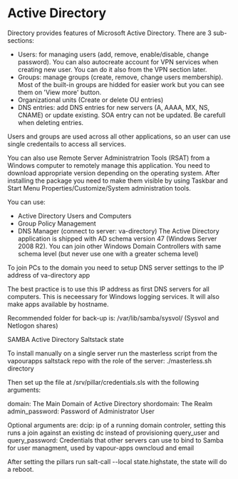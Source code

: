 # Active Directory

Directory provides features of Microsoft Active Directory. There are 3 sub-sections:
- Users: for managing users (add, remove, enable/disable, change password). You can also autocreate account for VPN services when creating new user. You can do it also from the VPN section later.
- Groups: manage groups (create, remove, change users membership). Most of the built-in groups are hidded for easier work but you can see them on 'View more' button.
- Organizational units (Create or delete OU entries) 
- DNS entries: add DNS entries for new servers (A, AAAA, MX, NS, CNAME) or update existing. SOA entry can not be updated. Be carefull when deleting entries.

Users and groups are used across all other applications, so an user can use single credentails to access all services.

You can also use Remote Server Administratrion Tools (RSAT) from a Windows computer to remotely manage this application. You need to download appropriate version depending on the operating system. After installing the package you need to make them visible by using Taskbar and Start Menu Properties/Customize/System administration tools.

You can use:
- Active Directory Users and Computers
- Group Policy Management
- DNS Manager (connect to server: va-directory)
The Active Directory application is shipped with AD schema version 47 (Windows Server 2008 R2). You can join other Windows Domain Controllers with same schema level (but never use one with a greater schema level)

To join PCs to the domain you need to setup DNS server settings to the IP address of va-directory app 

The best practice is to use this IP address as first DNS servers for all computers. This is neceessary for Windows logging services. It will also make apps available by hostname. 

Recommended folder for back-up is: /var/lib/samba/sysvol/ (Sysvol and Netlogon shares)



SAMBA Active Directory Saltstack state

To install manually on a single server run the masterless script from the vapourapps saltstack repo with the role of the server:
./masterless.sh directory

Then set up the file at /srv/pillar/credentials.sls with the following arguments:

domain: The Main Domain of Active Directory
shordomain: The Realm
admin_password: Password of Administrator User

Optional arguments are:
dcip: ip of a running domain controler, setting this runs a join against an existing dc instead of provisioning
query_user and query_password: Credentials that other servers can use to bind to Samba for user managment, used by vapour-apps owncloud and email

After setting the pillars run salt-call --local state.highstate, the state will do a reboot.
